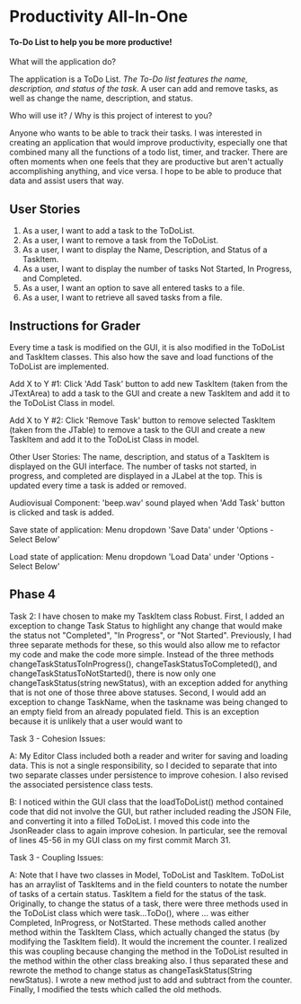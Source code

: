 # Productivity All-In-One

#### To-Do List to help you be more productive!


  What will the application do?


The application is a ToDo List. *The To-Do list features the name, description, and status of the task.* A 
user can add and remove tasks, as well as change the name, description, and status.
 
  Who will use it? /  Why is this project of interest to you?

Anyone who wants to be able to track their tasks. I was interested in creating an application 
that would improve productivity, especially one that combined many all the functions of a todo list, timer, and tracker.
There are often moments when one feels that they are productive but aren't actually accomplishing anything, and vice 
versa. I hope to be able to produce that data and assist users that way.

## User Stories
1. As a user, I want to add a task to the ToDoList.
2. As a user, I want to remove a task from the ToDoList.
3. As a user, I want to display the Name, Description, and Status of a TaskItem.
4. As a user, I want to display the number of tasks Not Started, In Progress, and Completed.
5. As a user, I want an option to save all entered tasks to a file.
6. As a user, I want to retrieve all saved tasks from a file. 

## Instructions for Grader
Every time a task is modified on the GUI, it is also modified in the ToDoList and TaskItem classes. This also how the 
save and load functions of the ToDoList are implemented. 

Add X to Y #1: Click 'Add Task' button to add new TaskItem (taken from the JTextArea) to add a task to the GUI and 
create a new TaskItem and add it to the ToDoList Class in model.

Add X to Y #2: Click 'Remove Task' button to remove selected TaskItem (taken from the JTable) to remove a task to the 
GUI and create a new TaskItem and add it to the ToDoList Class in model.

Other User Stories: The name, description, and status of a TaskItem is displayed on the GUI interface. The number
of tasks not started, in progress, and completed are displayed in a JLabel at the top. This is updated every time a task
is added or removed.

Audiovisual Component: 'beep.wav' sound played when 'Add Task' button is clicked and task is added.

Save state of application: Menu dropdown 'Save Data' under 'Options - Select Below'

Load state of application: Menu dropdown 'Load Data' under 'Options - Select Below'

## Phase 4
Task 2: I have chosen to make my TaskItem class Robust.
First, I added an exception to change Task Status to highlight any change that would make the status not "Completed",
"In Progress", or "Not Started". Previously, I had three separate methods for these, so this would also allow me to 
refactor my code and make the code more simple. Instead of the three methods changeTaskStatusToInProgress(), 
changeTaskStatusToCompleted(), and changeTaskStatusToNotStarted(), there is now only one changeTaskStatus(string newStatus),
with an exception added for anything that is not one of those three above statuses.
Second, I would add an exception to change TaskName, when the taskname was being 
changed to an empty field from an already populated field. This is an exception because it is unlikely that a user
would want to 

Task 3 - Cohesion Issues:

A: My Editor Class included both a reader and writer for saving and loading data. This is not a single responsibility, 
so I decided to separate that into two separate classes under persistence to improve cohesion. I also revised the 
associated persistence class tests.

B: I noticed within the GUI class that the loadToDoList() method contained code that did not involve the GUI, but rather
included reading the JSON File, and converting it into a filled ToDoList. I moved this code into the JsonReader class to
again improve cohesion. In particular, see the removal of lines 45-56 in my GUI class on my first commit March 31.

Task 3 - Coupling Issues: 
 
A: Note that I have two classes in Model, ToDoList and TaskItem. ToDoList has an arraylist of TaskItems and in the field
counters to notate the number of tasks of a certain status. TaskItem a field for the status of the task.  
Originally, to change the status of a task, there were three methods used in the ToDoList class which were 
task...ToDo(), where ... was either Completed, InProgress, or NotStarted. These methods called another method within 
the TaskItem Class, which actually changed the status (by modifying the TaskItem field). It would the increment the 
counter. I realized this was coupling because changing the method in the ToDoList resulted in the method within the other
class breaking also. I thus separated these and rewrote the method to change status as changeTaskStatus(String newStatus).
I wrote a new method just to add and subtract from the counter. Finally, I modified the tests which called the old methods.
